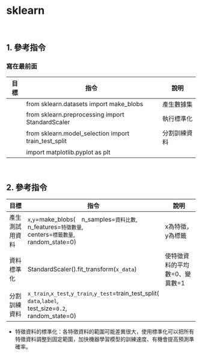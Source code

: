 # sklearn
<br/>

## 1. 參考指令
### 寫在最前面
| 目標 | 指令 | 說明 |
| --- | --- | --- |
|| from sklearn.datasets import make_blobs | 產生數據集|
|| from sklearn.preprocessing import StandardScaler| 執行標準化|
|| from sklearn.model_selection import train_test_split| 分割訓練資料|
|| import matplotlib.pyplot as plt ||
<br/>

## 2. 參考指令
| 目標 | 指令 | 說明 |
| --- | --- | --- |
| 產生測試用資料 | `x`,`y`=make_blobs(&emsp;n_samples=`資料比數`,<br/>n_features=`特徵數量`,<br/>centers=`標籤數量`,<br/>random_state=0) | x為特徵，y為標籤|
| 資料標準化 | StandardScaler().fit_transform(`x_data`) | 使特徵資料的平均數=0、變異數=1|
| 分割訓練資料 | `x_train`,`x_test`,`y_train`,`y_test`=train_test_split(<br/>`data`,`label`,<br/>test_size=`0.2`,<br/>random_state=0) ||


* 特徵資料的標準化：各特徵資料的範圍可能差異很大，使用標準化可以把所有特徵資料調整到固定範圍，加快機器學習模型的訓練速度、有機會提高預測準確率。
